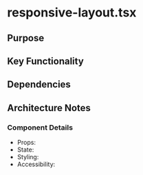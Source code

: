 # responsive-layout.tsx

## Purpose

## Key Functionality

## Dependencies

## Architecture Notes

### Component Details
- Props: 
- State: 
- Styling: 
- Accessibility: 
